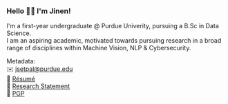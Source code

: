### Hello 👋🏼 I'm Jinen!

I'm a first-year undergraduate @ Purdue Univerity, pursuing a B.Sc in Data Science.\
I am an aspiring academic, motivated towards pursuing research in a broad range of disciplines within Machine Vision, NLP & Cybersecurity.

Metadata:\
✉️ jsetpal@purdue.edu\
💾 [Résumé](https://jinensetpal.github.io/ftp/resume.pdf)\
📝 [Research Statement](https://jinensetpal.github.io/ftp/research-statement.pdf)\
🔑 [PGP](https://jinensetpal.github.io/ftp/0x68B934C7-pub.asc)
